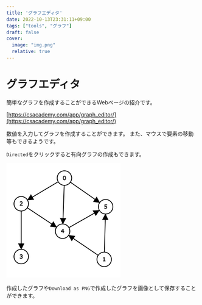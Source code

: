 ```yaml
---
title: 'グラフエディタ'
date: 2022-10-13T23:31:11+09:00
tags: ["tools", "グラフ"]
draft: false
cover:
  image: "img.png"
  relative: true
---
```

# グラフエディタ

簡単なグラフを作成することができるWebページの紹介です。

[https://csacademy.com/app/graph_editor/](https://csacademy.com/app/graph_editor/)

数値を入力してグラフを作成することができます。
また、マウスで要素の移動等もできるようです。

`Directed`をクリックすると有向グラフの作成もできます。

![img_1.png](img_1.png)

作成したグラフや`Download as PNG`で作成したグラフを画像として保存することができます。
